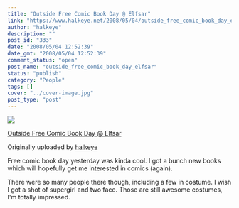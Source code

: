 ```yaml
---
title: "Outside Free Comic Book Day @ Elfsar"
link: "https://www.halkeye.net/2008/05/04/outside_free_comic_book_day_elfsar/"
author: "halkeye"
description: ""
post_id: "333"
date: "2008/05/04 12:52:39"
date_gmt: "2008/05/04 12:52:39"
comment_status: "open"
post_name: "outside_free_comic_book_day_elfsar"
status: "publish"
category: "People"
tags: []
cover: "../cover-image.jpg"
post_type: "post"
---
```


![](http://farm3.static.flickr.com/2184/2462993639_ff05c2548e_m.jpg)
   

 
 [Outside Free Comic Book Day @ Elfsar](http://www.flickr.com/photos/halkeye/2462993639/)
   

 Originally uploaded by [halkeye](http://www.flickr.com/people/halkeye/)
 



Free comic book day yesterday was kinda cool. I got a bunch new books which will hopefully get me interested in comics (again).   

  

There were so many people there though, including a few in costume. I wish I got a shot of supergirl and two face. Those are still awesome costumes, I'm totally impressed.